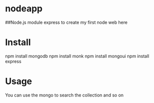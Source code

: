 nodeapp
=======
##Node.js module express to create my first node web here

Install
=======

npm install mongodb
npm install monk
npm install mongoui
npm install express

Usage
=======
You can use the mongo to search the collection and so on 